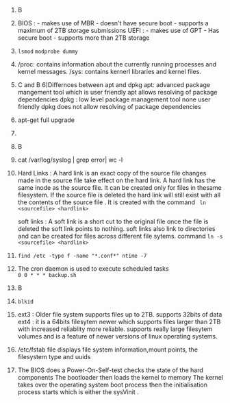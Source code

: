 1) B
2) BIOS : - makes use of MBR 
          - doesn't have secure boot 
          - supports a maximum of 2TB storage 
   submissions
   UEFI : - makes use of GPT 
          - Has secure boot 
          - supports more than 2TB storage 
3) ```lsmod```
   ``` modprobe dummy ```

4) /proc: contains information about the currently running processes and kernel messages. 
   /sys: contains kernerl libraries and kernel files.

   
5) C and B 
6)Differnces between apt and dpkg
apt: advanced package mangement tool
     which is user friendly
     apt allows resolving of package  dependencies 
dpkg : low level package management tool
       none user friendly
       dpkg does not allow resolving of package dependencies

 7) apt-get full upgrade  

8)  

9) B

10) cat /var/log/syslog | grep error|  wc -l

11) Hard Links : A hard link is an exact copy of the source file changes made in the source file take effect on the hard link.
    A hard link has the same inode as the source file.
    It can be created only for files in thesame filesystem.
    If the source file is deleted the hard link will still exist with all the contents of the source file .
    It is created with the command ``` ln <sourcefile> <hardlink>```

    soft links : A soft link is a short cut to the original file once the file is deleted the soft link points to nothing. soft links also link to directories and can be created for files across different file sytems.
    command ```ln -s <sourcefile> <hardlink>```
 
  12) ```find /etc -type f -name "*.conf*" ntime -7```
  
  13) The cron daemon is used to execute scheduled tasks    
      ```0 0 * * * backup.sh``` 

 14)  B
 15) ```blkid``` 
 16)  ext3 : Older file system supports files up to 2TB. 
     supports 32bits of data
       ext4 : it is a 64bits filesytem newer which supports files larger than 2TB with increased reliablity more reliable.
      supports really large filesytem volumes and is a feature of newer versions of linux operating systems.

18) /etc/fstab file displays file system information,mount points, the filesystem type and uuids

  

19) The BIOS does a Power-On-Self-test checks the state of the hard components
    The bootloader then loads the kernel to memory
    The kernel takes over the operating system boot process
    then the initialisation process starts which is either the sysVinit . 




      
     
